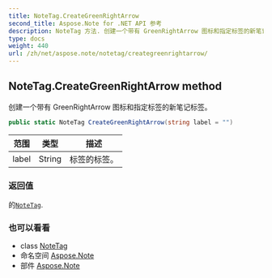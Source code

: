 ```yaml
---
title: NoteTag.CreateGreenRightArrow
second_title: Aspose.Note for .NET API 参考
description: NoteTag 方法. 创建一个带有 GreenRightArrow 图标和指定标签的新笔记标签
type: docs
weight: 440
url: /zh/net/aspose.note/notetag/creategreenrightarrow/
---
```

## NoteTag.CreateGreenRightArrow method

创建一个带有 GreenRightArrow 图标和指定标签的新笔记标签。

```csharp
public static NoteTag CreateGreenRightArrow(string label = "")
```

| 范围 | 类型 | 描述 |
| --- | --- | --- |
| label | String | 标签的标签。 |

### 返回值

的[`NoteTag`](../).

### 也可以看看

* class [NoteTag](../)
* 命名空间 [Aspose.Note](../../notetag/)
* 部件 [Aspose.Note](../../../)


